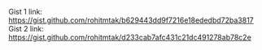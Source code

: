 Gist 1 link: https://gist.github.com/rohitmtak/b629443dd9f7216e18ededbd72ba3817
Gist 2 link: https://gist.github.com/rohitmtak/d233cab7afc431c21dc491278ab78c2e